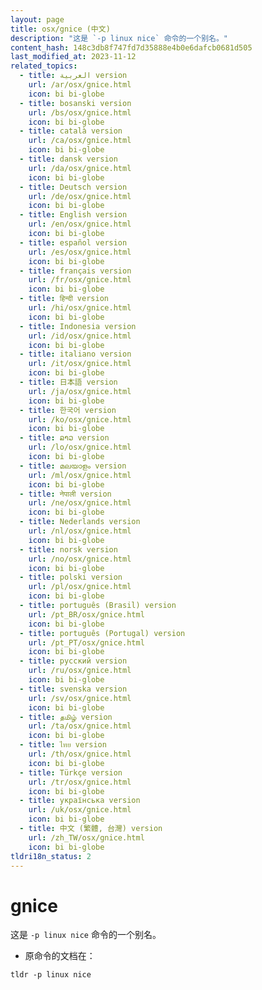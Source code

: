 ```yaml
---
layout: page
title: osx/gnice (中文)
description: "这是 `-p linux nice` 命令的一个别名。"
content_hash: 148c3db8f747fd7d35888e4b0e6dafcb0681d505
last_modified_at: 2023-11-12
related_topics:
  - title: العربية version
    url: /ar/osx/gnice.html
    icon: bi bi-globe
  - title: bosanski version
    url: /bs/osx/gnice.html
    icon: bi bi-globe
  - title: català version
    url: /ca/osx/gnice.html
    icon: bi bi-globe
  - title: dansk version
    url: /da/osx/gnice.html
    icon: bi bi-globe
  - title: Deutsch version
    url: /de/osx/gnice.html
    icon: bi bi-globe
  - title: English version
    url: /en/osx/gnice.html
    icon: bi bi-globe
  - title: español version
    url: /es/osx/gnice.html
    icon: bi bi-globe
  - title: français version
    url: /fr/osx/gnice.html
    icon: bi bi-globe
  - title: हिन्दी version
    url: /hi/osx/gnice.html
    icon: bi bi-globe
  - title: Indonesia version
    url: /id/osx/gnice.html
    icon: bi bi-globe
  - title: italiano version
    url: /it/osx/gnice.html
    icon: bi bi-globe
  - title: 日本語 version
    url: /ja/osx/gnice.html
    icon: bi bi-globe
  - title: 한국어 version
    url: /ko/osx/gnice.html
    icon: bi bi-globe
  - title: ລາວ version
    url: /lo/osx/gnice.html
    icon: bi bi-globe
  - title: മലയാളം version
    url: /ml/osx/gnice.html
    icon: bi bi-globe
  - title: नेपाली version
    url: /ne/osx/gnice.html
    icon: bi bi-globe
  - title: Nederlands version
    url: /nl/osx/gnice.html
    icon: bi bi-globe
  - title: norsk version
    url: /no/osx/gnice.html
    icon: bi bi-globe
  - title: polski version
    url: /pl/osx/gnice.html
    icon: bi bi-globe
  - title: português (Brasil) version
    url: /pt_BR/osx/gnice.html
    icon: bi bi-globe
  - title: português (Portugal) version
    url: /pt_PT/osx/gnice.html
    icon: bi bi-globe
  - title: русский version
    url: /ru/osx/gnice.html
    icon: bi bi-globe
  - title: svenska version
    url: /sv/osx/gnice.html
    icon: bi bi-globe
  - title: தமிழ் version
    url: /ta/osx/gnice.html
    icon: bi bi-globe
  - title: ไทย version
    url: /th/osx/gnice.html
    icon: bi bi-globe
  - title: Türkçe version
    url: /tr/osx/gnice.html
    icon: bi bi-globe
  - title: українська version
    url: /uk/osx/gnice.html
    icon: bi bi-globe
  - title: 中文 (繁體, 台灣) version
    url: /zh_TW/osx/gnice.html
    icon: bi bi-globe
tldri18n_status: 2
---
```

# gnice

这是 `-p linux nice` 命令的一个别名。

- 原命令的文档在：

`tldr -p linux nice`
